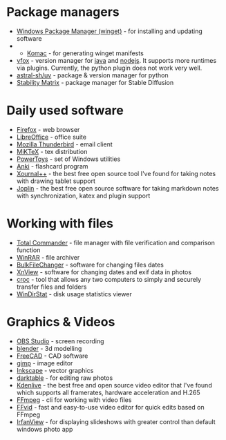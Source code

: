 # Package managers
- [Windows Package Manager (winget)](https://learn.microsoft.com/en-us/windows/package-manager/winget/) - for installing and updating software
- - [Komac](https://github.com/russellbanks/Komac) - for generating winget manifests
- [vfox](https://github.com/version-fox/vfox) - version manager for [java](https://github.com/version-fox/vfox-java) and [nodejs](https://github.com/version-fox/vfox-nodejs). It supports more runtimes via plugins. Currently, the python plugin does not work very well.
- [astral-sh/uv](https://github.com/astral-sh/uv) - package & version manager for python
- [Stability Matrix](https://github.com/version-fox/vfox-nodejs) - package manager for Stable Diffusion

# Daily used software
- [Firefox](https://www.mozilla.org/en-US/firefox/new/) - web browser
- [LibreOffice](https://www.libreoffice.org) - office suite
- [Mozilla Thunderbird](https://www.thunderbird.net) - email client
- [MiKTeX](https://miktex.org) - tex distribution
- [PowerToys](https://learn.microsoft.com/en-us/windows/powertoys/) - set of Windows utilities
- [Anki](https://apps.ankiweb.net) - flashcard program
- [Xournal++](https://xournalpp.github.io) - the best free open source tool I've found for taking notes with drawing tablet support
- [Joplin](https://joplinapp.org/) - the best free open source software for taking markdown notes with synchronization, katex and plugin support

# Working with files
- [Total Commander](https://www.ghisler.com) - file manager with file verification and comparison function
- [WinRAR](https://www.win-rar.com) - file archiver
- [BulkFileChanger](https://bulkfilechanger.com/) - software for changing files dates
- [XnView](https://www.xnview.com/) - software for changing dates and exif data in photos
- [croc](https://github.com/schollz/croc) - tool that allows any two computers to simply and securely transfer files and folders
- [WinDirStat](https://windirstat.net/) - disk usage statistics viewer

# Graphics & Videos
- [OBS Studio](https://obsproject.com) - screen recording
- [blender](https://www.blender.org) - 3d modelling
- [FreeCAD](https://www.freecad.org) - CAD software
- [gimp](https://www.gimp.org) - image editor
- [Inkscape](https://inkscape.org) - vector graphics
- [darktable](https://www.darktable.org) - for editing raw photos
- [Kdenlive](https://kdenlive.org) - the best free and open source video editor that I've found which supports all framerates, hardware acceleration and H.265
- [FFmpeg](https://ffmpeg.org/) - cli for working with video files
- [FFvid](https://github.com/docentYT/FFvid) - fast and easy-to-use video editor for quick edits based on FFmpeg 
- [IrfanView](https://www.irfanview.com/) - for displaying slideshows with greater control than default windows photo app
